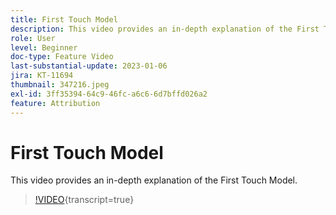 ```yaml
---
title: First Touch Model
description: This video provides an in-depth explanation of the First Touch Model.
role: User
level: Beginner
doc-type: Feature Video
last-substantial-update: 2023-01-06
jira: KT-11694
thumbnail: 347216.jpeg
exl-id: 3ff35394-64c9-46fc-a6c6-6d7bffd026a2
feature: Attribution
---
```

# First Touch Model

This video provides an in-depth explanation of the First Touch Model.

>[!VIDEO](https://video.tv.adobe.com/v/347216/?learn=on){transcript=true}

